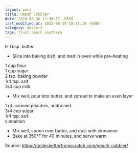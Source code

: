 ```yaml
---
layout: post
title: Peach Cobbler
date: 2020-08-30 11:36:37 -0500
last_modified_at: 2022-06-19 10:11:19 -0400
category: dessert
tags: fruit peach southern
---
```

6 Tbsp. butter  

  * Slice into baking dish, and melt in oven while pre-heating

1 cup flour  
1 cup sugar  
2 tsp. baking powder  
1/4 tsp. salt  
3/4 cup milk  

  * Mix well, pour into butter, and spread to make an even layer

1 qt. canned peaches, undrained  
3/4 cup sugar  
1/4 tsp. salt  
cinnamon  

  * Mix well, spoon over batter, and dust with cinnamon
  * Bake at 350°F for 40 minutes, and serve warm

Source: <https://tastesbetterfromscratch.com/peach-cobbler/>
